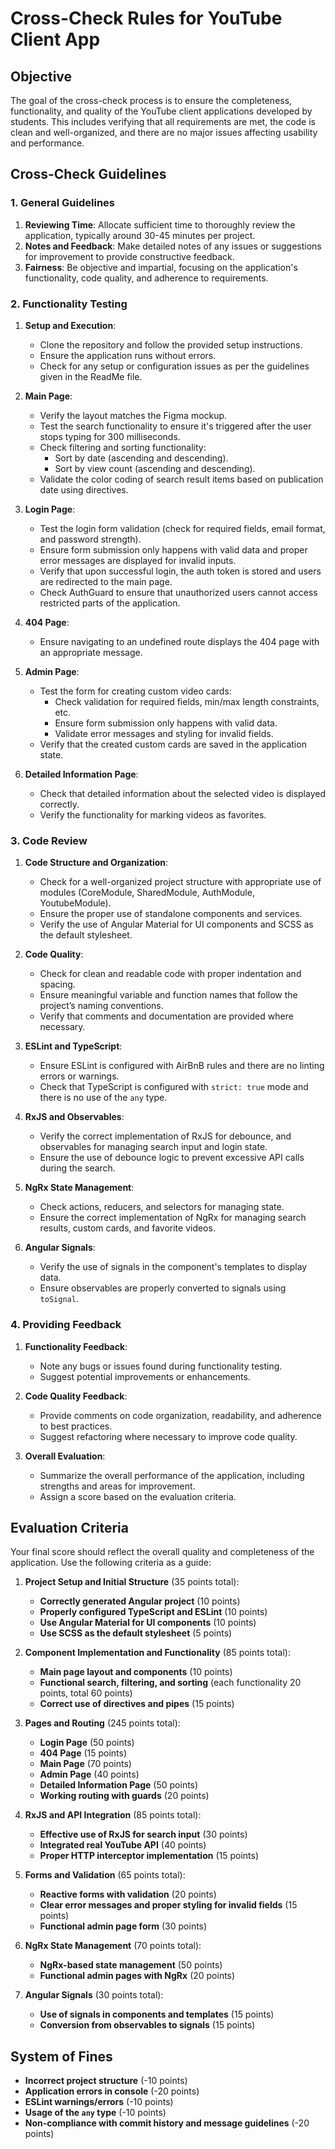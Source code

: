 # Cross-Check Rules for YouTube Client App

## Objective

The goal of the cross-check process is to ensure the completeness, functionality, and quality of the YouTube client applications developed by students. This includes verifying that all requirements are met, the code is clean and well-organized, and there are no major issues affecting usability and performance.

## Cross-Check Guidelines

### 1. General Guidelines

1. **Reviewing Time**: Allocate sufficient time to thoroughly review the application, typically around 30-45 minutes per project.
2. **Notes and Feedback**: Make detailed notes of any issues or suggestions for improvement to provide constructive feedback.
3. **Fairness**: Be objective and impartial, focusing on the application's functionality, code quality, and adherence to requirements.

### 2. Functionality Testing

1. **Setup and Execution**:
   - Clone the repository and follow the provided setup instructions.
   - Ensure the application runs without errors.
   - Check for any setup or configuration issues as per the guidelines given in the ReadMe file.

2. **Main Page**:
   - Verify the layout matches the Figma mockup.
   - Test the search functionality to ensure it's triggered after the user stops typing for 300 milliseconds.
   - Check filtering and sorting functionality:
     - Sort by date (ascending and descending).
     - Sort by view count (ascending and descending).
   - Validate the color coding of search result items based on publication date using directives.

3. **Login Page**:
   - Test the login form validation (check for required fields, email format, and password strength).
   - Ensure form submission only happens with valid data and proper error messages are displayed for invalid inputs.
   - Verify that upon successful login, the auth token is stored and users are redirected to the main page.
   - Check AuthGuard to ensure that unauthorized users cannot access restricted parts of the application.

4. **404 Page**:
   - Ensure navigating to an undefined route displays the 404 page with an appropriate message.

5. **Admin Page**:
   - Test the form for creating custom video cards:
     - Check validation for required fields, min/max length constraints, etc.
     - Ensure form submission only happens with valid data.
     - Validate error messages and styling for invalid fields.
   - Verify that the created custom cards are saved in the application state.

6. **Detailed Information Page**:
   - Check that detailed information about the selected video is displayed correctly.
   - Verify the functionality for marking videos as favorites.

### 3. Code Review

1. **Code Structure and Organization**:
   - Check for a well-organized project structure with appropriate use of modules (CoreModule, SharedModule, AuthModule, YoutubeModule).
   - Ensure the proper use of standalone components and services.
   - Verify the use of Angular Material for UI components and SCSS as the default stylesheet.

2. **Code Quality**:
   - Check for clean and readable code with proper indentation and spacing.
   - Ensure meaningful variable and function names that follow the project’s naming conventions.
   - Verify that comments and documentation are provided where necessary.

3. **ESLint and TypeScript**:
   - Ensure ESLint is configured with AirBnB rules and there are no linting errors or warnings.
   - Check that TypeScript is configured with `strict: true` mode and there is no use of the `any` type.

4. **RxJS and Observables**:
   - Verify the correct implementation of RxJS for debounce, and observables for managing search input and login state.
   - Ensure the use of debounce logic to prevent excessive API calls during the search.

5. **NgRx State Management**:
   - Check actions, reducers, and selectors for managing state.
   - Ensure the correct implementation of NgRx for managing search results, custom cards, and favorite videos.

6. **Angular Signals**:
   - Verify the use of signals in the component's templates to display data.
   - Ensure observables are properly converted to signals using `toSignal`.

### 4. Providing Feedback

1. **Functionality Feedback**:
   - Note any bugs or issues found during functionality testing.
   - Suggest potential improvements or enhancements.

2. **Code Quality Feedback**:
   - Provide comments on code organization, readability, and adherence to best practices.
   - Suggest refactoring where necessary to improve code quality.

3. **Overall Evaluation**:
   - Summarize the overall performance of the application, including strengths and areas for improvement.
   - Assign a score based on the evaluation criteria.

## Evaluation Criteria

Your final score should reflect the overall quality and completeness of the application. Use the following criteria as a guide:

1. **Project Setup and Initial Structure** (35 points total):
   - **Correctly generated Angular project** (10 points)
   - **Properly configured TypeScript and ESLint** (10 points)
   - **Use Angular Material for UI components** (10 points)
   - **Use SCSS as the default stylesheet** (5 points)

2. **Component Implementation and Functionality** (85 points total):
   - **Main page layout and components** (10 points)
   - **Functional search, filtering, and sorting** (each functionality 20 points, total 60 points)
   - **Correct use of directives and pipes** (15 points)

3. **Pages and Routing** (245 points total):
   - **Login Page** (50 points)
   - **404 Page** (15 points)
   - **Main Page** (70 points)
   - **Admin Page** (40 points)
   - **Detailed Information Page** (50 points)
   - **Working routing with guards** (20 points)

4. **RxJS and API Integration** (85 points total):
   - **Effective use of RxJS for search input** (30 points)
   - **Integrated real YouTube API** (40 points)
   - **Proper HTTP interceptor implementation** (15 points)

5. **Forms and Validation** (65 points total):
   - **Reactive forms with validation** (20 points)
   - **Clear error messages and proper styling for invalid fields** (15 points)
   - **Functional admin page form** (30 points)

6. **NgRx State Management** (70 points total):
   - **NgRx-based state management** (50 points)
   - **Functional admin pages with NgRx** (20 points)

7. **Angular Signals** (30 points total):
   - **Use of signals in components and templates** (15 points)
   - **Conversion from observables to signals** (15 points)

## System of Fines

- **Incorrect project structure** (-10 points)
- **Application errors in console** (-20 points)
- **ESLint warnings/errors** (-10 points)
- **Usage of the `any` type** (-10 points)
- **Non-compliance with commit history and message guidelines** (-20 points)
